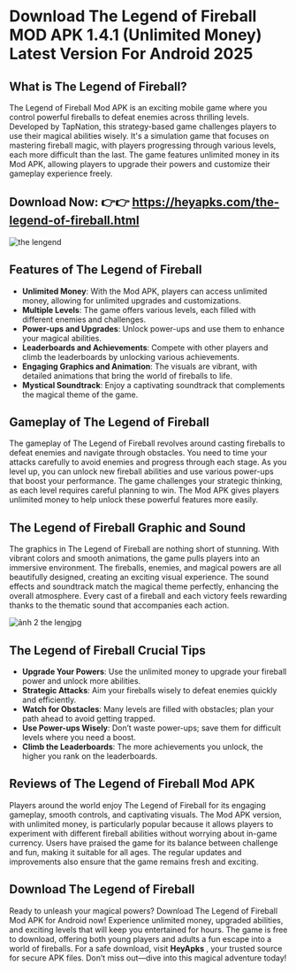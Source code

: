 # Download The Legend of Fireball MOD APK 1.4.1 (Unlimited Money) Latest Version For Android 2025
 
## What is The Legend of Fireball?

The Legend of Fireball Mod APK is an exciting mobile game where you control powerful fireballs to defeat enemies across thrilling levels. Developed by TapNation, this strategy-based game challenges players to use their magical abilities wisely. It's a simulation game that focuses on mastering fireball magic, with players progressing through various levels, each more difficult than the last. The game features unlimited money in its Mod APK, allowing players to upgrade their powers and customize their gameplay experience freely. 

## Download Now: 👉👉 https://heyapks.com/the-legend-of-fireball.html
![the lengend](https://github.com/user-attachments/assets/1e5e738f-701f-4488-8069-b3edae9a823e)

## Features of The Legend of Fireball

- **Unlimited Money**: With the Mod APK, players can access unlimited money, allowing for unlimited upgrades and customizations.
- **Multiple Levels**: The game offers various levels, each filled with different enemies and challenges.
- **Power-ups and Upgrades**: Unlock power-ups and use them to enhance your magical abilities.
- **Leaderboards and Achievements**: Compete with other players and climb the leaderboards by unlocking various achievements.
- **Engaging Graphics and Animation**: The visuals are vibrant, with detailed animations that bring the world of fireballs to life.
- **Mystical Soundtrack**: Enjoy a captivating soundtrack that complements the magical theme of the game.

## Gameplay of The Legend of Fireball

The gameplay of The Legend of Fireball revolves around casting fireballs to defeat enemies and navigate through obstacles. You need to time your attacks carefully to avoid enemies and progress through each stage. As you level up, you can unlock new fireball abilities and use various power-ups that boost your performance. The game challenges your strategic thinking, as each level requires careful planning to win. The Mod APK gives players unlimited money to help unlock these powerful features more easily.

## The Legend of Fireball Graphic and Sound

The graphics in The Legend of Fireball are nothing short of stunning. With vibrant colors and smooth animations, the game pulls players into an immersive environment. The fireballs, enemies, and magical powers are all beautifully designed, creating an exciting visual experience. The sound effects and soundtrack match the magical theme perfectly, enhancing the overall atmosphere. Every cast of a fireball and each victory feels rewarding thanks to the thematic sound that accompanies each action.

![ảnh 2  the lengjpg](https://github.com/user-attachments/assets/ef5540dc-aef6-4b0f-bc81-1050b9c8b038)

## The Legend of Fireball Crucial Tips

- **Upgrade Your Powers**: Use the unlimited money to upgrade your fireball power and unlock more abilities.
- **Strategic Attacks**: Aim your fireballs wisely to defeat enemies quickly and efficiently.
- **Watch for Obstacles**: Many levels are filled with obstacles; plan your path ahead to avoid getting trapped.
- **Use Power-ups Wisely**: Don’t waste power-ups; save them for difficult levels where you need a boost.
- **Climb the Leaderboards**: The more achievements you unlock, the higher you rank on the leaderboards.

## Reviews of The Legend of Fireball Mod APK

Players around the world enjoy The Legend of Fireball for its engaging gameplay, smooth controls, and captivating visuals. The Mod APK version, with unlimited money, is particularly popular because it allows players to experiment with different fireball abilities without worrying about in-game currency. Users have praised the game for its balance between challenge and fun, making it suitable for all ages. The regular updates and improvements also ensure that the game remains fresh and exciting.

## Download The Legend of Fireball

Ready to unleash your magical powers? Download The Legend of Fireball Mod APK for Android now! Experience unlimited money, upgraded abilities, and exciting levels that will keep you entertained for hours. The game is free to download, offering both young players and adults a fun escape into a world of fireballs. For a safe download, visit **HeyApks** , your trusted source for secure APK files. Don’t miss out—dive into this magical adventure today!
